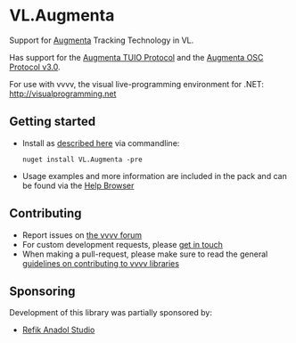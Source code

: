 # VL.Augmenta
Support for [Augmenta](https://augmenta.tech/) Tracking Technology in VL.

Has support for the [Augmenta TUIO Protocol](https://github.com/Augmenta-tech/Augmenta/wiki/Data#augmenta-tuio-protocol) and the [Augmenta OSC Protocol v3.0](https://github.com/Augmenta-tech/Augmenta/wiki/Data#augmenta-osc-protocol-v30).

For use with vvvv, the visual live-programming environment for .NET: http://visualprogramming.net

## Getting started
- Install as [described here](https://thegraybook.vvvv.org/reference/hde/managing-nugets.html) via commandline:

    `nuget install VL.Augmenta -pre`

- Usage examples and more information are included in the pack and can be found via the [Help Browser](https://thegraybook.vvvv.org/reference/hde/findinghelp.html)

## Contributing
- Report issues on [the vvvv forum](https://discourse.vvvv.org/c/vvvv-gamma/28)
- For custom development requests, please [get in touch](mailto:devvvvs@vvvv.org)
- When making a pull-request, please make sure to read the general [guidelines on contributing to vvvv libraries](https://thegraybook.vvvv.org/reference/extending/contributing.html)

## Sponsoring
Development of this library was partially sponsored by:  
* [Refik Anadol Studio](https://refikanadolstudio.com)
